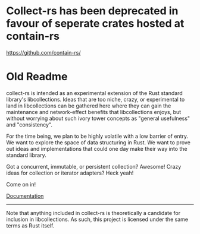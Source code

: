 
# Collect-rs has been deprecated in favour of seperate crates hosted at contain-rs

https://github.com/contain-rs/



# Old Readme

collect-rs is intended as an experimental extension of the Rust standard library's
libcollections. Ideas that are too niche, crazy, or experimental to land in libcollections
can be gathered here where they can gain the maintenance and network-effect benefits that
libcollections enjoys, but without worrying about such ivory tower concepts as
"general usefulness" and "consistency".

For the time being, we plan to be highly volatile with a low barrier of entry. We want to
explore the space of data structuring in Rust. We want to prove out ideas and implementations
that could one day make their way into the standard library.

Got a concurrent, immutable, or persistent collection? Awesome! Crazy ideas for collection or
iterator adapters? Heck yeah!

Come on in!

[Documentation](http://Gankro.github.io/collect-rs/collect)

-----------

Note that anything included in collect-rs is theoretically a candidate for inclusion in
libcollections. As such, this project is licensed under the same terms as Rust itself.
